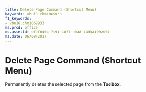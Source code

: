 ```yaml
---
title: Delete Page Command (Shortcut Menu)
keywords: vbui6.chm1069933
f1_keywords:
- vbui6.chm1069933
ms.prod: office
ms.assetid: efef6404-7c91-1077-a0a8-135ba1992d6b
ms.date: 06/08/2017
---
```



# Delete Page Command (Shortcut Menu)

Permanently deletes the selected page from the **Toolbox**.


